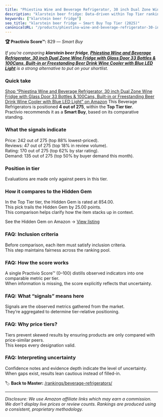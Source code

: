 ```yaml
---
title: "Phiestina Wine and Beverage Refrigerator, 30 inch Dual Zone Wine Fridge with Glass Door 33 Bottles & 100Cans, Built-in or Freestanding Beer Drink Wine Cooler with Blue LED Light"
description: "klarstein beer fridge: Data-driven within Top Tier ranking using the Practivio Score™. Positioned by quality, value, demand, findability, momentum."
keywords: ["klarstein beer fridge"]
seo_title: "klarstein beer fridge — Smart Buy Top Tier (2025)"
canonicalURL: "/products/phiestina-wine-and-beverage-refrigerator-30-inch-dual-zone-wine-fridge-with-glass-door-33-bottles-100cans-built-in-or-freestanding-beer-drink-wine-cooler-with-blue-led-light-B0DKFNRT68/"
---
```


**🏆 Practivio Score™:** 829 — _Smart Buy_


*If you're comparing **klarstein beer fridge**, **[Phiestina Wine and Beverage Refrigerator, 30 inch Dual Zone Wine Fridge with Glass Door 33 Bottles & 100Cans, Built-in or Freestanding Beer Drink Wine Cooler with Blue LED Light](https://www.amazon.com/dp/B0DKFNRT68?tag=practivio-20)** is a strong alternative to put on your shortlist.*
### Quick take
[Shop “Phiestina Wine and Beverage Refrigerator, 30 inch Dual Zone Wine Fridge with Glass Door 33 Bottles & 100Cans, Built-in or Freestanding Beer Drink Wine Cooler with Blue LED Light” on Amazon](https://www.amazon.com/dp/B0DKFNRT68?tag=practivio-20)
This Beverage Refrigerators is positioned **4 out of 275**, within the **Top Tier tier**.  
Practivio recommends it as a **Smart Buy**, based on its comparative standing.

### What the signals indicate
Price: 242 out of 275 (top 88% lowest-priced).  
Reviews: 47 out of 275 (top 18% in review volume).  
Rating: 170 out of 275 (top 62% by star rating).  
Demand: 135 out of 275 (top 50% by buyer demand this month).

### Position in tier
Evaluations are made only against peers in this tier.

### How it compares to the Hidden Gem
In the Top Tier tier, the Hidden Gem is rated at 854.00.  
This pick trails the Hidden Gem by 25.00 points.  
This comparison helps clarify how the item stacks up in context.  

See the Hidden Gem on Amazon → [View listing](https://www.amazon.com/dp/B09F9WX11W?tag=practivio-20)

### FAQ: Inclusion criteria
Before comparison, each item must satisfy inclusion criteria.  
This step maintains fairness across the ranking pool.

### FAQ: How the score works
A single Practivio Score™ (0–100) distills observed indicators into one comparable metric per tier.  
When information is missing, the score explicitly reflects that uncertainty.

### FAQ: What “signals” means here
Signals are the observed metrics gathered from the market.  
They’re aggregated to determine tier-relative positioning.

### FAQ: Why price tiers?
Tiers prevent skewed results by ensuring products are only compared with price-similar peers.  
This keeps every designation valid.

### FAQ: Interpreting uncertainty
Confidence notes and evidence depth indicate the level of uncertainty.  
When gaps exist, results lean cautious instead of filled-in.


🏷️ **Back to Master:** [/rankings/beverage-refrigerators/](/rankings/beverage-refrigerators/)

---
_Disclosure: We use Amazon affiliate links which may earn a commission. We don’t display live prices or review counts. Rankings are produced using a consistent, proprietary methodology._
